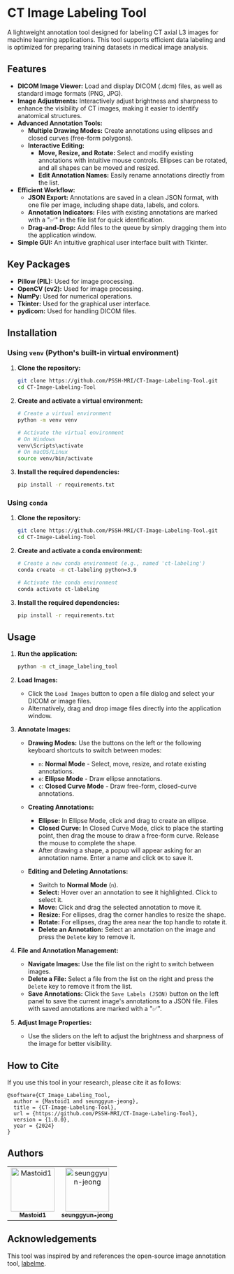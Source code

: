 # CT Image Labeling Tool

A lightweight annotation tool designed for labeling CT axial L3 images for machine learning applications. This tool supports efficient data labeling and is optimized for preparing training datasets in medical image analysis.

## Features

*   **DICOM Image Viewer:** Load and display DICOM (.dcm) files, as well as standard image formats (PNG, JPG).
*   **Image Adjustments:** Interactively adjust brightness and sharpness to enhance the visibility of CT images, making it easier to identify anatomical structures.
*   **Advanced Annotation Tools:**
    *   **Multiple Drawing Modes:** Create annotations using ellipses and closed curves (free-form polygons).
    *   **Interactive Editing:**
        *   **Move, Resize, and Rotate:** Select and modify existing annotations with intuitive mouse controls. Ellipses can be rotated, and all shapes can be moved and resized.
        *   **Edit Annotation Names:** Easily rename annotations directly from the list.
*   **Efficient Workflow:**
    *   **JSON Export:** Annotations are saved in a clean JSON format, with one file per image, including shape data, labels, and colors.
    *   **Annotation Indicators:** Files with existing annotations are marked with a "✅" in the file list for quick identification.
    *   **Drag-and-Drop:** Add files to the queue by simply dragging them into the application window.
*   **Simple GUI:** An intuitive graphical user interface built with Tkinter.


## Key Packages

*   **Pillow (PIL):** Used for image processing.
*   **OpenCV (cv2):** Used for image processing.
*   **NumPy:** Used for numerical operations.
*   **Tkinter:** Used for the graphical user interface.
*   **pydicom:** Used for handling DICOM files.

## Installation

### Using `venv` (Python's built-in virtual environment)

1.  **Clone the repository:**
    ```bash
    git clone https://github.com/PSSH-MRI/CT-Image-Labeling-Tool.git
    cd CT-Image-Labeling-Tool
    ```

2.  **Create and activate a virtual environment:**
    ```bash
    # Create a virtual environment
    python -m venv venv

    # Activate the virtual environment
    # On Windows
    venv\Scripts\activate
    # On macOS/Linux
    source venv/bin/activate
    ```

3.  **Install the required dependencies:**
    ```bash
    pip install -r requirements.txt
    ```

### Using `conda`

1.  **Clone the repository:**
    ```bash
    git clone https://github.com/PSSH-MRI/CT-Image-Labeling-Tool.git
    cd CT-Image-Labeling-Tool
    ```

2.  **Create and activate a conda environment:**
    ```bash
    # Create a new conda environment (e.g., named 'ct-labeling')
    conda create -n ct-labeling python=3.9

    # Activate the conda environment
    conda activate ct-labeling
    ```

3.  **Install the required dependencies:**
    ```bash
    pip install -r requirements.txt
    ```

## Usage

1.  **Run the application:**
    ```bash
    python -m ct_image_labeling_tool
    ```

2.  **Load Images:**
    *   Click the `Load Images` button to open a file dialog and select your DICOM or image files.
    *   Alternatively, drag and drop image files directly into the application window.

3.  **Annotate Images:**

    *   **Drawing Modes:** Use the buttons on the left or the following keyboard shortcuts to switch between modes:
        *   `n`: **Normal Mode** - Select, move, resize, and rotate existing annotations.
        *   `e`: **Ellipse Mode** - Draw ellipse annotations.
        *   `c`: **Closed Curve Mode** - Draw free-form, closed-curve annotations.

    *   **Creating Annotations:**
        *   **Ellipse:** In Ellipse Mode, click and drag to create an ellipse.
        *   **Closed Curve:** In Closed Curve Mode, click to place the starting point, then drag the mouse to draw a free-form curve. Release the mouse to complete the shape.
        *   After drawing a shape, a popup will appear asking for an annotation name. Enter a name and click `OK` to save it.

    *   **Editing and Deleting Annotations:**
        *   Switch to **Normal Mode** (`n`).
        *   **Select:** Hover over an annotation to see it highlighted. Click to select it.
        *   **Move:** Click and drag the selected annotation to move it.
        *   **Resize:** For ellipses, drag the corner handles to resize the shape.
        *   **Rotate:** For ellipses, drag the area near the top handle to rotate it.
        *   **Delete an Annotation:** Select an annotation on the image and press the `Delete` key to remove it.

4.  **File and Annotation Management:**
    *   **Navigate Images:** Use the file list on the right to switch between images.
    *   **Delete a File:** Select a file from the list on the right and press the `Delete` key to remove it from the list.
    *   **Save Annotations:** Click the `Save Labels (JSON)` button on the left panel to save the current image's annotations to a JSON file. Files with saved annotations are marked with a "✅".
    

5.  **Adjust Image Properties:**
    *   Use the sliders on the left to adjust the brightness and sharpness of the image for better visibility.

## How to Cite

If you use this tool in your research, please cite it as follows:

```
@software{CT_Image_Labeling_Tool,
  author = {Mastoid1 and seunggyun-jeong},
  title = {CT-Image-Labeling-Tool},
  url = {https://github.com/PSSH-MRI/CT-Image-Labeling-Tool},
  version = {1.0.0},
  year = {2024}
}
```

## Authors
<table>
  <tr>
    <td align="center">
      <a href="https://github.com/Mastoid1">
        <img src="https://github.com/Mastoid1.png" width="100px;" alt="Mastoid1"/>
        <br />
        <sub><b>Mastoid1</b></sub>
      </a>
    </td>
    <td align="center">
      <a href="https://github.com/seunggyun-jeong">
        <img src="https://github.com/seunggyun-jeong.png" width="100px;" alt="seunggyun-jeong"/>
        <br />
        <sub><b>seunggyun-jeong</b></sub>
      </a>
    </td>
  </tr>
</table>

## Acknowledgements

This tool was inspired by and references the open-source image annotation tool, [labelme](https://github.com/wkentaro/labelme).